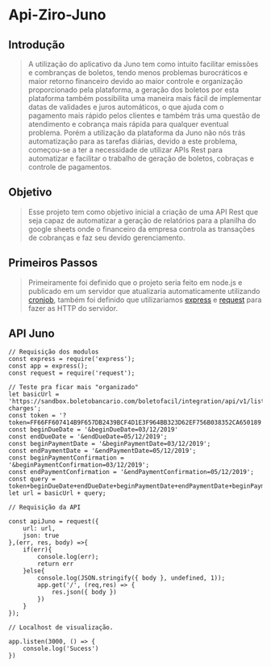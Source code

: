 # Api-Ziro-Juno

## Introdução
>A utilização do aplicativo da Juno tem como intuito facilitar emissões e combranças de boletos, tendo menos problemas burocráticos e maior retorno financeiro devido ao maior controle e organização proporcionado pela plataforma, a geração dos boletos por esta plataforma também possibilita uma maneira mais fácil de implementar datas de validades e juros automáticos, o que ajuda com o pagamento mais rápido pelos clientes e também trás uma questão de atendimento e cobrança mais rápida para qualquer eventual problema. Porém a utilização da plataforma da Juno não nós trás automatização para as tarefas diárias, devido a este problema, começou-se a ter a necessidade de utilizar APIs Rest para automatizar e facilitar o trabalho de geração de boletos, cobraças e controle de pagamentos.

## Objetivo
>Esse projeto tem como objetivo inicial a criação de uma API Rest que seja capaz de automatizar a geração de relatórios para a planilha do google sheets onde o financeiro da empresa controla as transações de cobranças e faz seu devido gerenciamento.

## Primeiros Passos
> Primeiramente foi definido que o projeto seria feito em node.js e publicado em um servidor que atualizaria automaticamente utilizando [cronjob](https://www.npmjs.com/package/cron), também foi definido que utilizariamos [express](https://expressjs.com/en/5x/api.html) e [request](https://www.npmjs.com/package/request) para fazer as HTTP do servidor.

## API Juno

```
// Requisição dos modulos
const express = require('express');
const app = express();
const request = require('request');

// Teste pra ficar mais "organizado"
let basicUrl = 'https://sandbox.boletobancario.com/boletofacil/integration/api/v1/list-charges';
const token = '?token=FF66FF607414B9F657DB2439BCF4D1E3F964BB323D62EF756B038352CA650189';
const beginDueDate = '&beginDueDate=03/12/2019'
const endDueDate = '&endDueDate=05/12/2019';
const beginPaymentDate = '&beginPaymentDate=03/12/2019';
const endPaymentDate = '&endPaymentDate=05/12/2019';
const beginPaymentConfirmation = '&beginPaymentConfirmation=03/12/2019';
const endPaymentConfirmation = '&endPaymentConfirmation=05/12/2019';
const query = token+beginDueDate+endDueDate+beginPaymentDate+endPaymentDate+beginPaymentConfirmation+endPaymentConfirmation;
let url = basicUrl + query;

// Requisição da API

const apiJuno = request({
    url: url,
    json: true
},(err, res, body) =>{
    if(err){
        console.log(err);
        return err
    }else{
        console.log(JSON.stringify({ body }, undefined, 1));
        app.get('/', (req,res) => {
            res.json({ body })
        })
    }
});

// Localhost de visualização.

app.listen(3000, () => {
    console.log('Sucess')
})
```
